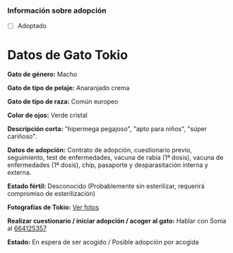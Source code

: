 ### Información sobre adopción

 - [ ] Adoptado


# Datos de Gato Tokio

**Gato de género:** Macho

**Gato de tipo de pelaje:** Anaranjado crema

**Gato de tipo de raza:** Común europeo

**Color de ojos:** Verde cristal

**Descripción corta:** "hipermega pegajoso", "apto para niños", "súper cariñoso".

**Datos de adopción:** Contrato de adopción, cuestionario previo, seguimiento, test de enfermedades, vacuna de rabia (1ª dosis), vacuna de enfermedades (1ª dosis), chip, pasaporte y desparasitación interna y externa.

**Estado fértil:** Desconocido (Probablemente sin esterilizar, requerirá compromiso de esterilización)

**Fotografías de Tokio:** [Ver fotos](https://cdldb.github.io/photos/tokio)

**Realizar cuestionario / iniciar adopción / acoger al gato:** Hablar con Sonia al [664125357](tel:664125357)

**Estado:** En espera de ser acogido / Posible adopción por acogida
